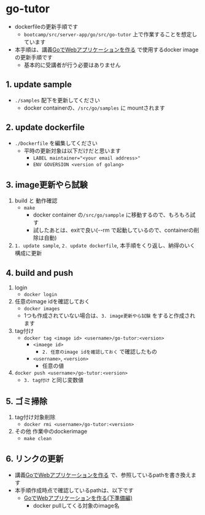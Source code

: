 # go-tutor

* dockerfileの更新手順です
	* `bootcamp/src/server-app/go/src/go-tutor` 上で作業することを想定しています
* 本手順は、講義[GoでWebアプリケーションを作る](../../) で使用するdocker imageの更新手順です
	* 基本的に受講者が行う必要はありません

## 1. update sample
* `./samples` 配下を更新してください
	* docker containerの、`/src/go/samples` に mountされます

## 2. update dockerfile
* `./Dockerfile` を編集してください
	* 平時の更新対象は以下だけだと思います
		* `LABEL maintainer="<your email address>"`
		* `ENV GOVERSION <version of golang>`

## 3. image更新やら試験
1. build と 動作確認
	* `make`
		* docker container の`/src/go/sampple` に移動するので、もろもろ試す
		* 試したあとは、exitで良い(--rm で起動しているので、containerの削除は自動)
1. `1. update sample`, `2. update dockerfile`, 本手順をくり返し、納得のいく構成に更新

## 4. build and push
1. login
	* `docker login`
2. 任意のimage idを確認しておく
	* `docker images`
	* 1つも作成されていない場合は、`3. image更新やら試験` をすると作成されます
3. tag付け
	* `docker tag <image id> <username>/go-tutor:<version>`
		* `<imaege id>`
			* `2. 任意のimage idを確認しておく` で確認したもの
		* `<username>`, `<version>`
			* 任意の値
2. `docker push <username>/go-tutor:<version>`
	* `3. tag付け` と同じ変数値

## 5. ゴミ掃除
1. tag付け対象削除
	* `docker rmi <username>/go-tutor:<version>`
2. その他 作業中のdockerimage
	* `make clean`

## 6. リンクの更新

* 講義[GoでWebアプリケーションを作る](../../) で、参照しているpathを書き換えます
* 本手順作成時点で確認しているpathは、以下です
	* [GoでWebアプリケーションを作る(下準備編)](../../var/md/init.md)
		* docker pullしてくる対象のimage名

